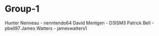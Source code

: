 # Group-1
Hunter Nenneau - nenntendo64
David Mentgen - D3ISM3
Patrick Bell - pbell97
James Watters - jameswatters1
